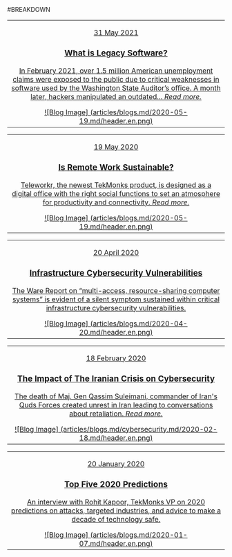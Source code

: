 <div class="bloglists" markdown="1">
#BREAKDOWN

|   |
|:------------:|
|[<p class="date">31 May 2021</p><div class="bloglist"><h3>What is Legacy Software?</h3><p>In February 2021, over 1.5 million American unemployment claims were exposed to the public due to critical weaknesses in software used by the Washington State Auditor’s office. A month later, hackers manipulated an outdated... *Read more.*</p></div> ![Blog Image] (articles/blogs.md/2020-05-19.md/header.en.png)]({{#makeLink}}./blogarticle.html?blogs_path=./blogs.md/2021-05-31.md&menu_path=/{{/makeLink}})|

|   |
|:------------:|
|[<p class="date">19 May 2020</p><div class="bloglist"><h3>Is Remote Work Sustainable?</h3><p>Teleworkr, the newest TekMonks product, is designed as a digital office with the right social functions to set an atmosphere for productivity and connectivity. *Read more.*</p></div> ![Blog Image] (articles/blogs.md/2020-05-19.md/header.en.png)]({{#makeLink}}./blogarticle.html?blogs_path=./blogs.md/2020-05-19.md&menu_path=/{{/makeLink}})|

|   |
|:------------:|
|[<p class="date">20 April 2020</p><div class="bloglist"><h3> Infrastructure Cybersecurity Vulnerabilities</h3><p>The Ware Report on “multi-access, resource-sharing computer systems” is evident of a silent symptom sustained within critical infrastructure cybersecurity vulnerabilities.</p></div> ![Blog Image] (articles/blogs.md/2020-04-20.md/header.en.png)]({{#makeLink}}./blogarticle.html?blogs_path=./blogs.md/2020-04-20.md&menu_path=/{{/makeLink}})|

|   |
|:------------:|
|[<p class="date">18 February 2020</p><div class="bloglist"><h3>The Impact of The Iranian Crisis on Cybersecurity</h3><p>The death of Maj. Gen Qassim Suleimani, commander of Iran's Quds Forces created unrest in Iran leading to conversations about retaliation. *Read more.*</p></div> ![Blog Image] (articles/blogs.md/cybersecurity.md/2020-02-18.md/header.en.png)]({{#makeLink}}./blogarticle.html?blogs_path=./blogs.md/cybersecurity.md/2020-02-18.md&menu_path=/{{/makeLink}})|

|   |
|:------------:|
|[<p class="date">20 January 2020</p><div class="bloglist"><h3>Top Five 2020 Predictions</h3><p>An interview with Rohit Kapoor, TekMonks VP on 2020 predictions on attacks, targeted industries, and advice to make a decade of technology safe.</p></div> ![Blog Image] (articles/blogs.md/2020-01-07.md/header.en.png)]({{#makeLink}}./blogarticle.html?blogs_path=./blogs.md/2020-01-07.md&menu_path=/{{/makeLink}})|
</div>